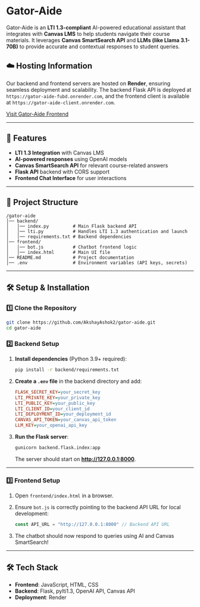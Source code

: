 # Gator-Aide

Gator-Aide is an **LTI 1.3-compliant** AI-powered educational assistant that integrates with **Canvas LMS** to help students navigate their course materials. It leverages **Canvas SmartSearch API** and **LLMs (like Llama 3.1-70B)** to provide accurate and contextual responses to student queries.

## ☁️ Hosting Information

Our backend and frontend servers are hosted on **Render**, ensuring seamless deployment and scalability. The backend Flask API is deployed at `https://gator-aide-fubd.onrender.com`, and the frontend client is available at `https://gator-aide-client.onrender.com`.

[Visit Gator-Aide Frontend](https://gator-aide-client.onrender.com)

---

## 🚀 Features

- **LTI 1.3 Integration** with Canvas LMS
- **AI-powered responses** using OpenAI models
- **Canvas SmartSearch API** for relevant course-related answers
- **Flask API** backend with CORS support
- **Frontend Chat Interface** for user interactions

---

## 💁️ Project Structure

```
/gator-aide
│── backend/
│   │── index.py         # Main Flask backend API
│   │── lti.py           # Handles LTI 1.3 authentication and launch
│   │── requirements.txt # Backend dependencies
│── frontend/
│   │── bot.js           # Chatbot frontend logic
│   │── index.html       # Main UI file
│── README.md            # Project documentation
│── .env                 # Environment variables (API keys, secrets)
```

---

## 🛠️ Setup & Installation

### 1️⃣ Clone the Repository

```bash
git clone https://github.com/AkshayAshok2/gator-aide.git
cd gator-aide
```

### 2️⃣ Backend Setup

1. **Install dependencies** (Python 3.9+ required):

   ```bash
   pip install -r backend/requirements.txt
   ```

2. **Create a `.env` file** in the backend directory and add:

   ```ini
   FLASK_SECRET_KEY=your_secret_key
   LTI_PRIVATE_KEY=your_private_key
   LTI_PUBLIC_KEY=your_public_key
   LTI_CLIENT_ID=your_client_id
   LTI_DEPLOYMENT_ID=your_deployment_id
   CANVAS_API_TOKEN=your_canvas_api_token
   LLM_KEY=your_openai_api_key
   ```

3. **Run the Flask server**:

   ```bash
   gunicorn backend.flask.index:app
   ```

   The server should start on **http://127.0.0.1:8000**.

---

### 3️⃣ Frontend Setup

1. Open `frontend/index.html` in a browser.
2. Ensure `bot.js` is correctly pointing to the backend API URL for local development:

   ```javascript
   const API_URL = "http://127.0.0.1:8000" // Backend API URL
   ```

3. The chatbot should now respond to queries using AI and Canvas SmartSearch!

---

## 🛠️ Tech Stack

- **Frontend**: JavaScript, HTML, CSS
- **Backend**: Flask, pylti1.3, OpenAI API, Canvas API
- **Deployment**: Render

